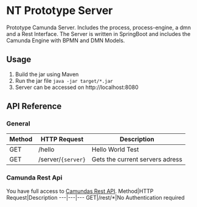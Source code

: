 # NT Prototype Server
Prototype Camunda Server. Includes the process, process-engine, a dmn and a Rest Interface.
The Server is written in SpringBoot and includes the Camunda Engine with BPMN and DMN Models.

## Usage
1. Build the jar using Maven
2. Run the jar file `java -jar target/*.jar`
2. Server can be accessed on http://localhost:8080

## API Reference
### General
Method|HTTP Request|Description
---|---|---
GET|/hello|Hello World Test
GET|/server/`{server}`|Gets the current servers adress

### Camunda Rest Api
You have full access to [Camundas Rest API](https://docs.camunda.org/manual/latest/reference/rest/). 
Method|HTTP Request|Description
---|---|---
GET|/rest/*|No Authentication required
